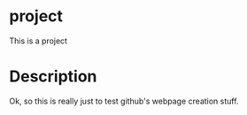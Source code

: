 # project
This is a project

# Description
Ok, so this is really just to test github's webpage creation stuff.

